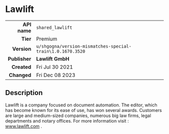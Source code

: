 # Lawlift
| | |
|-:|-|
|**API name**|`shared_lawlift`|
|**Tier**|Premium|
|**Version**|`u/shgogna/version-mismatches-special-train\1.0.1670.3520`|
|**Publisher**|**Lawlift GmbH**|
|**Created**|Fri Jul 30 2021|
|**Changed**|Fri Dec 08 2023|

## Description
Lawlift is a company focused on document automation. The editor, which has become known for its ease of use, has won several awards. Customers are large and medium-sized companies, numerous big law firms, legal departments and notary offices. For more information visit : www.lawlift.com .

